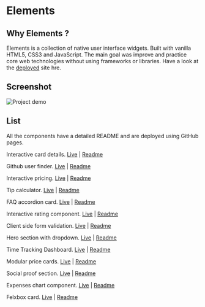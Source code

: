 # Elements

## Why Elements ?

Elements is a collection of native user interface widgets. Built with vanilla HTML5, CSS3 and JavaScript.
The main goal was improve and practice core web technologies without using frameworks or libraries. Have a look at the [deployed](https://alexcumplido.github.io/frontend-projects/) site hre.

## Screenshot

![Project demo](https://alexcumplido.github.io/portfolio/images/elements.PNG)

## List

All the components have a detailed README and are deployed using GitHub pages.

Interactive card details.
[Live](https://alexcumplido.github.io/frontend-projects/interactive-card-form/) | [Readme](https://github.com/alexcumplido/frontend-projects/tree/main/interactive-card-form#checkout-form-with-interactive-card-details)

Github user finder.
[Live](https://alexcumplido.github.io/frontend-projects/github-user-api/) | [Readme](https://github.com/alexcumplido/frontend-projects/tree/main/github-user-api#readme)

Interactive pricing.
[Live](https://alexcumplido.github.io/frontend-projects/interactive-pricing/) | [Readme](https://github.com/alexcumplido/frontend-projects/tree/main/interactive-pricing#interactive-price-component)

Tip calculator.
[Live](https://alexcumplido.github.io/frontend-projects/tip-calculator/) | [Readme](https://github.com/alexcumplido/frontend-projects/tree/main/tip-calculator#splitter)

FAQ accordion card.
[Live](https://alexcumplido.github.io/frontend-projects/faq-accordion) | [Readme](https://github.com/alexcumplido/frontend-projects/tree/main/faq-accordion#faq-accordion-component)

Interactive rating component.
[Live](https://alexcumplido.github.io/frontend-projects/rating-modal) | [Readme](https://github.com/alexcumplido/frontend-projects/tree/main/rating-modal#rating-modal)

Client side form validation.
[Live](https://alexcumplido.github.io/frontend-projects/form-validation) | [Readme](https://github.com/alexcumplido/frontend-projects/tree/main/form-validation#form-sign-up-component)

Hero section with dropdown.
[Live](https://alexcumplido.github.io/frontend-projects/dropdown-navigation) | [Readme](https://github.com/alexcumplido/frontend-projects/tree/main/dropdown-navigation#faq-accordion-component)

Time Tracking Dashboard.
[Live](https://alexcumplido.github.io/frontend-projects/time-dashboard/) | [Readme](https://github.com/alexcumplido/frontend-projects/tree/main/time-dashboard#time-dashboard)

Modular price cards.
[Live](https://jump2-digital.vercel.app/) | [Readme](https://github.com/alexcumplido/jump2Digital#readme)

Social proof section.
[Live](https://alexcumplido.github.io/frontend-projects/grid-section) | [Readme](https://github.com/alexcumplido/frontend-projects/tree/main/grid-section#responsive-grid-section)

Expenses chart component.
[Live](https://alexcumplido.github.io/frontend-projects/bar-chart) | [Readme](https://github.com/alexcumplido/frontend-projects/tree/main/bar-chart#rating-modal)

Felxbox card.
[Live](https://alexcumplido.github.io/frontend-projects/card-component) | [Readme](https://github.com/alexcumplido/frontend-projects/tree/main/card-component#flexbox-card)



